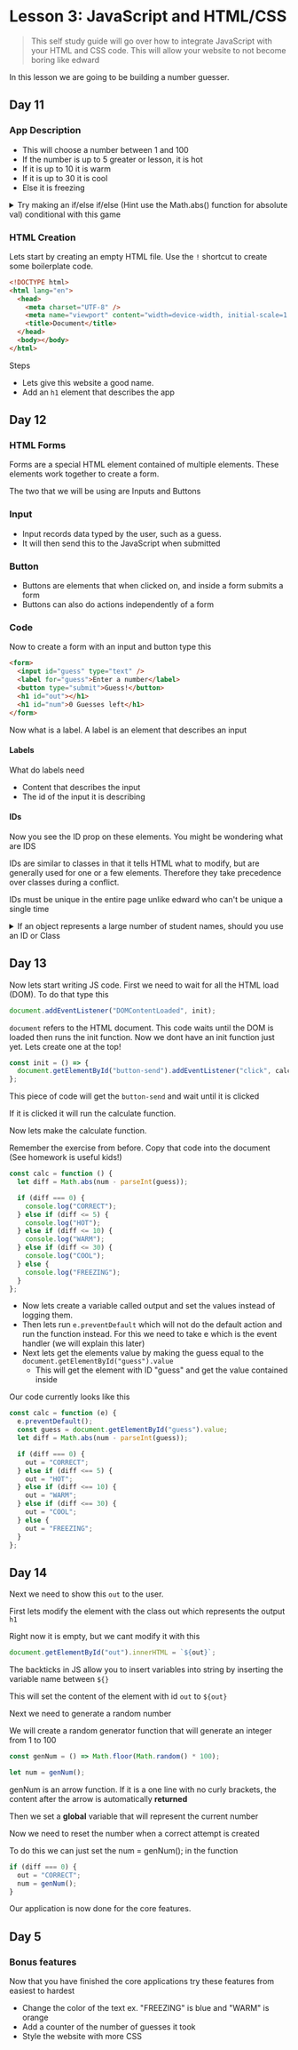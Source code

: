 # Lesson 3: JavaScript and HTML/CSS

> This self study guide will go over how to integrate JavaScript with your HTML and CSS code. This will allow your website to not become boring like edward

In this lesson we are going to be building a number guesser.

## Day 11

### App Description

- This will choose a number between 1 and 100
- If the number is up to 5 greater or lesson, it is hot
- If it is up to 10 it is warm
- If it is up to 30 it is cool
- Else it is freezing

<details>
  <summary>Try making an if/else if/else (Hint use the Math.abs() function for absolute val) conditional with this game</summary>
  Solution <a href="https://codefile.io/f/JoJs0P97Zr">here</a>
</details>

### HTML Creation

Lets start by creating an empty HTML file. Use the `!` shortcut to create some boilerplate code.

```html
<!DOCTYPE html>
<html lang="en">
  <head>
    <meta charset="UTF-8" />
    <meta name="viewport" content="width=device-width, initial-scale=1.0" />
    <title>Document</title>
  </head>
  <body></body>
</html>
```

Steps

- Lets give this website a good name.
- Add an `h1` element that describes the app

## Day 12

### HTML Forms

Forms are a special HTML element contained of multiple elements. These elements work together to create a form.

The two that we will be using are Inputs and Buttons

### Input

- Input records data typed by the user, such as a guess.
- It will then send this to the JavaScript when submitted

### Button

- Buttons are elements that when clicked on, and inside a form submits a form
- Buttons can also do actions independently of a form

### Code

Now to create a form with an input and button type this

```html
<form>
  <input id="guess" type="text" />
  <label for="guess">Enter a number</label>
  <button type="submit">Guess!</button>
  <h1 id="out"></h1>
  <h1 id="num">0 Guesses left</h1>
</form>
```

Now what is a label. A label is an element that describes an input

#### Labels

What do labels need

- Content that describes the input
- The id of the input it is describing

#### IDs

Now you see the ID prop on these elements. You might be wondering what are IDS

IDs are similar to classes in that it tells HTML what to modify, but are generally used for one or a few elements. Therefore they take precedence over classes during a conflict.

IDs must be unique in the entire page unlike edward who can't be unique a single time

<details>
  <summary>If an object represents a large number of student names, should you use an ID or Class</summary>
  You should use a class is it describes a large amount of data
</details>

## Day 13

Now lets start writing JS code. First we need to wait for all the HTML load (DOM).
To do that type this

```javascript
document.addEventListener("DOMContentLoaded", init);
```

`document` refers to the HTML document. This code waits until the DOM is loaded then runs the init function. Now we dont have an init function just yet. Lets create one at the top!

```javascript
const init = () => {
  document.getElementById("button-send").addEventListener("click", calc);
};
```

This piece of code will get the `button-send` and wait until it is clicked

If it is clicked it will run the calculate function.

Now lets make the calculate function.

Remember the exercise from before. Copy that code into the document (See homework is useful kids!)

```javascript
const calc = function () {
  let diff = Math.abs(num - parseInt(guess));

  if (diff === 0) {
    console.log("CORRECT");
  } else if (diff <= 5) {
    console.log("HOT");
  } else if (diff <= 10) {
    console.log("WARM");
  } else if (diff <= 30) {
    console.log("COOL");
  } else {
    console.log("FREEZING");
  }
};
```

- Now lets create a variable called output and set the values instead of logging them.
- Then lets run `e.preventDefault` which will not do the default action and run the function instead. For this we need to take e which is the event handler (we will explain this later)
- Next lets get the elements value by making the guess equal to the `document.getElementById("guess").value`
  - This will get the element with ID "guess" and get the value contained inside

Our code currently looks like this

```javascript
const calc = function (e) {
  e.preventDefault();
  const guess = document.getElementById("guess").value;
  let diff = Math.abs(num - parseInt(guess));

  if (diff === 0) {
    out = "CORRECT";
  } else if (diff <== 5) {
    out = "HOT";
  } else if (diff <== 10) {
    out = "WARM";
  } else if (diff <== 30) {
    out = "COOL";
  } else {
    out = "FREEZING";
  }
};
```

## Day 14

Next we need to show this `out` to the user.

First lets modify the element with the class out which represents the output `h1`

Right now it is empty, but we cant modify it with this

```javascript
document.getElementById("out").innerHTML = `${out}`;
```

The backticks in JS allow you to insert variables into string by inserting the variable name between `${}`

This will set the content of the element with id `out` to `${out}`

Next we need to generate a random number

We will create a random generator function that will generate an integer from 1 to 100

```javascript
const genNum = () => Math.floor(Math.random() * 100);

let num = genNum();
```

genNum is an arrow function. If it is a one line with no curly brackets, the content after the arrow is automatically **returned**

Then we set a **global** variable that will represent the current number

Now we need to reset the number when a correct attempt is created

To do this we can just set the num = genNum(); in the function

```javascript
if (diff === 0) {
  out = "CORRECT";
  num = genNum();
}
```

Our application is now done for the core features.

## Day 5

### Bonus features

Now that you have finished the core applications try these features from easiest to hardest

- Change the color of the text ex. "FREEZING" is blue and "WARM" is orange
- Add a counter of the number of guesses it took
- Style the website with more CSS
